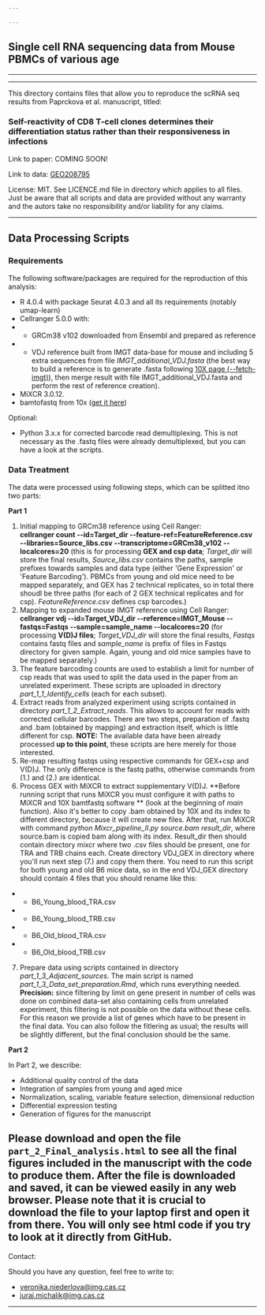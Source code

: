 ```yaml
---

---
```


## Single cell RNA sequencing data from Mouse PBMCs of various age

---

---

This directory contains files that allow you to reproduce the scRNA seq results from Paprckova et al. manuscript, titled:  
### Self-reactivity of CD8 T-cell clones determines their differentiation status rather than their responsiveness in infections  

Link to paper: COMING SOON!  

Link to data: [GEO208795](https://www.ncbi.nlm.nih.gov/geo/query/acc.cgi?acc=GSE208795)  

License: MIT. See LICENCE.md file in directory which applies to all files. Just be aware that all scripts and data are provided without any warranty and the autors take no responsibility and/or liability for any claims.

---

## Data Processing Scripts

### Requirements

The following software/packages are required for the reproduction of this analysis:  

- R 4.0.4 with package Seurat 4.0.3 and all its requirements (notably umap-learn)
- Cellranger 5.0.0 with:
- - GRCm38 v102 downloaded from Ensembl and prepared as reference 
- - VDJ reference built from IMGT data-base for mouse and including 5 extra sequences from file *IMGT_additional_VDJ.fasta* (the best way to build a reference is to generate .fasta following [10X page (--fetch-imgt)](https://support.10xgenomics.com/single-cell-vdj/software/pipelines/latest/advanced/references)), then merge result with file IMGT_additional_VDJ.fasta and perform the rest of reference creation).
- MiXCR 3.0.12.
- bamtofastq from 10x ([get it here](https://support.10xgenomics.com/docs/bamtofastq))

Optional:

- Python 3.x.x for corrected barcode read demultiplexing. This is not necessary as the .fastq files were already demultiplexed, but you can have a look at the scripts.

### Data Treatment  

The data were processed using following steps, which can be splitted itno two parts:

**Part 1**

1. Initial mapping to GRCm38 reference using Cell Ranger:  
**cellranger count --id=Target_dir --feature-ref=FeatureReference.csv --libraries=Source_libs.csv --transcriptome=GRCm38_v102 --localcores=20** (this is for processing **GEX and csp data**; *Target_dir* will store the final results, *Source_libs.csv* contains the paths, sample prefixes towards samples and data type (either 'Gene Expression' or 'Feature Barcoding'). PBMCs from young and old mice need to be mapped separately, and GEX has 2 technical replicates, so in total there shoudl be three paths (for each of 2 GEX technical replicates and for csp). *FeatureReference.csv* defines csp barcodes.)
2. Mapping to expanded mouse IMGT reference using Cell Ranger:  
**cellranger vdj --id=Target_VDJ_dir --reference=IMGT_Mouse --fastqs=Fastqs --sample=sample_name --localcores=20** (for processing **V(D)J files**; *Target_VDJ_dir* will store the final results, *Fastqs* contains fastq files and *sample_name* is prefix of files in Fastqs directory for given sample. Again, young and old mice samples have to be mapped separately.)
3. The feature barcoding counts are used to establish a limit for number of csp reads that was used to split the data used in the paper from an unrelated experiment. These scripts are uploaded in directory *part_1_1_Identify_cells* (each for each subset). 
4. Extract reads from analyzed experiment using scripts contained in directory *part_1_2_Extract_reads*. This allows to account for reads with corrected cellular barcodes. There are two steps, preparation of .fastq and .bam (obtained by mapping) and extraction itself, which is little different for csp. **NOTE:** The available data have been already processed **up to this point**, these scripts are here merely for those interested.
5. Re-map resulting fastqs using respective commands for GEX+csp and V(D)J. The only difference is the fastq paths, otherwise commands from (1.) and (2.) are identical.
6. Process GEX with MiXCR to extract supplementary V(D)J.  **Before running script that runs MiXCR you must configure it with paths to MiXCR and 10X bamtfastq software ** (look at the beginning of *main* function). Also it's better to copy .bam obtained by 10X and its index to different directory, because it will create new files. After that, run MiXCR with command *python Mixcr_pipeline_II.py source.bam result_dir*, where source.bam is copied bam along with its index. Result_dir then should contain directory mixcr where two .csv files should be present, one for TRA and TRB chains each. Create directory VDJ_GEX in directory where you'll run next step (7.) and copy them there. You need to run this script for both young and old B6 mice data, so in the end VDJ_GEX directory should contain 4 files that you should rename like this:  
* * B6_Young_blood_TRA.csv
* * B6_Young_blood_TRB.csv
* * B6_Old_blood_TRA.csv
* * B6_Old_blood_TRB.csv
7. Prepare data using scripts contained in directory *part_1_3_Adjacent_sources*. The main script is named *part_1_3_Data_set_preparation.Rmd*, which runs everything needed. **Precision:** since filtering by limit on gene present in number of cells was done on combined data-set also containing cells from unrelated experiment, this filtering is not possible on the data without these cells. For this reason we provide a list of genes which have to be present in the final data. You can also follow the fitlering as usual; the results will be slightly different, but the final conclusion should be the same.  

**Part 2**

In Part 2, we describe:

* Additional quality control of the data
* Integration of samples from young and aged mice
* Normalization, scaling, variable feature selection, dimensional reduction
* Differential expression testing
* Generation of figures for the manuscript

Please download and open the file `part_2_Final_analysis.html` to see all the final figures included in the manuscript with the code to produce them. After the file is downloaded and saved, it can be viewed easily in any web browser. Please note that it is crucial to download the file to your laptop first and open it from there. You will only see html code if you try to look at it directly from GitHub. 
---

Contact:  

Should you have any question, feel free to write to:  
- veronika.niederlova@img.cas.cz  
- juraj.michalik@img.cas.cz  

---


